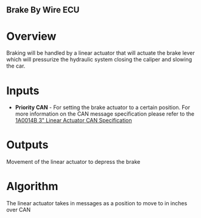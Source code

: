 ## Brake By Wire ECU

# Overview

Braking will be handled by a linear actuator that will actuate the brake lever which will pressurize the hydraulic system
 closing the caliper and slowing the car.

# Inputs

- **Priority CAN** - For setting the brake actuator to a certain position. For more information on the CAN message
specification please refer to the [1A0014B 3" Linear Actuator CAN Specification](./1A0014B-Linear-Actuator.md)

# Outputs

Movement of the linear actuator to depress the brake

# Algorithm

The linear actuator takes in messages as a position to move to in inches over CAN 


